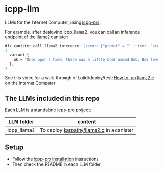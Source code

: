 # icpp-llm

LLMs for the Internet Computer, using [icpp-pro](https://docs.icpp.world).

For example, after deploying icpp_llama2, you can call an inference endpoint of the llama2 canister:

```bash
dfx canister call llama2 inference '(record {"prompt" = "" : text; "steps" = 20 : nat64; "temperature" = 0.9 : float32;})'
(
  variant {
    ok = "Once upon a time, there was a little boat named Bob. Bob loved to float on the water"
  },
)
```

See this video for a walk-through of build/deploy/test: [How to run llama2.c on the Internet Computer](https://www.loom.com/share/a065b678df63462fb2f637d1b550b5d2?sid=16bf073f-ee30-4248-8368-b6b79b9e8486)


## The LLMs included in this repo

Each LLM is a standalone icpp-pro project:

| LLM folder        | content                                                      |
| ------------- | ------------------------------------------------------------ |
| icpp_llama2   | To deploy [karpathy/llama2.c](https://github.com/karpathy/llama2.c) in a canister |

## Setup

- Follow the [icpp-pro installation](https://docs.icpp.world/installation.html) instructions
- Then check the README in each LLM folder